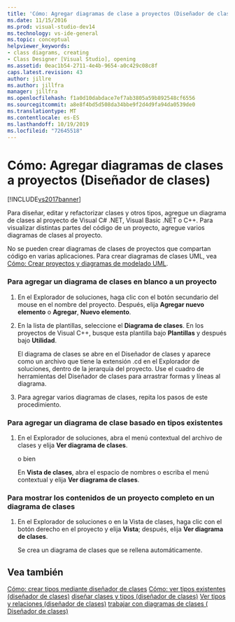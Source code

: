 ```yaml
---
title: 'Cómo: Agregar diagramas de clase a proyectos (Diseñador de clases) | Microsoft Docs'
ms.date: 11/15/2016
ms.prod: visual-studio-dev14
ms.technology: vs-ide-general
ms.topic: conceptual
helpviewer_keywords:
- class diagrams, creating
- Class Designer [Visual Studio], opening
ms.assetid: 0eac1b54-2711-4e4b-9654-a0c429c08c8f
caps.latest.revision: 43
author: jillre
ms.author: jillfra
manager: jillfra
ms.openlocfilehash: f1a0d10dabdace7ef7ab3805a59b892548cf6556
ms.sourcegitcommit: a8e8f4bd5d508da34bbe9f2d4d9fa94da0539de0
ms.translationtype: MT
ms.contentlocale: es-ES
ms.lasthandoff: 10/19/2019
ms.locfileid: "72645518"
---
```

# <a name="how-to-add-class-diagrams-to-projects-class-designer"></a>Cómo: Agregar diagramas de clases a proyectos (Diseñador de clases)
[!INCLUDE[vs2017banner](../includes/vs2017banner.md)]

Para diseñar, editar y refactorizar clases y otros tipos, agregue un diagrama de clases al proyecto de Visual C# .NET, Visual Basic .NET o C++. Para visualizar distintas partes del código de un proyecto, agregue varios diagramas de clases al proyecto.

 No se pueden crear diagramas de clases de proyectos que compartan código en varias aplicaciones. Para crear diagramas de clases UML, vea [Cómo: Crear proyectos y diagramas de modelado UML](../modeling/create-uml-modeling-projects-and-diagrams.md).

### <a name="to-add-a-blank-class-diagram-to-a-project"></a>Para agregar un diagrama de clases en blanco a un proyecto

1. En el Explorador de soluciones, haga clic con el botón secundario del mouse en el nombre del proyecto. Después, elija **Agregar nuevo elemento** o **Agregar**, **Nuevo elemento**.

2. En la lista de plantillas, seleccione el **Diagrama de clases**. En los proyectos de Visual C++, busque esta plantilla bajo **Plantillas** y después bajo **Utilidad**.

     El diagrama de clases se abre en el Diseñador de clases y aparece como un archivo que tiene la extensión .cd en el Explorador de soluciones, dentro de la jerarquía del proyecto. Use el cuadro de herramientas del Diseñador de clases para arrastrar formas y líneas al diagrama.

3. Para agregar varios diagramas de clases, repita los pasos de este procedimiento.

### <a name="to-add-a-class-diagram-based-on-existing-types"></a>Para agregar un diagrama de clase basado en tipos existentes

1. En el Explorador de soluciones, abra el menú contextual del archivo de clases y elija **Ver diagrama de clases**.

     o bien

     En **Vista de clases**, abra el espacio de nombres o escriba el menú contextual y elija **Ver diagrama de clases**.

### <a name="to-display-the-contents-of-a-complete-project-in-a-class-diagram"></a>Para mostrar los contenidos de un proyecto completo en un diagrama de clases

1. En el Explorador de soluciones o en la Vista de clases, haga clic con el botón derecho en el proyecto y elija **Vista**; después, elija **Ver diagrama de clases**.

     Se crea un diagrama de clases que se rellena automáticamente.

## <a name="see-also"></a>Vea también
 [Cómo: crear tipos mediante diseñador de clases](../ide/how-to-create-types-by-using-class-designer.md) [Cómo: ver tipos existentes (diseñador de clases)](../ide/how-to-view-existing-types-class-designer.md) [diseñar clases y tipos (diseñador de clases)](../ide/designing-classes-and-types-class-designer.md) [Ver tipos y relaciones (diseñador de clases)](../ide/viewing-types-and-relationships-class-designer.md) [trabajar con diagramas de clases ( Diseñador de clases)](../ide/working-with-class-diagrams-class-designer.md)
